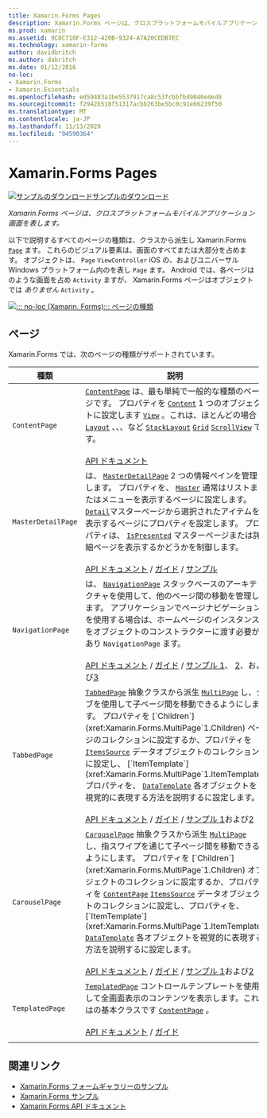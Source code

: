 ```yaml
---
title: Xamarin.Forms Pages
description: Xamarin.Forms ページは、クロスプラットフォームモバイルアプリケーション画面を表します。 この記事では、に含まれるページの一覧を示し Xamarin.Forms ます。
ms.prod: xamarin
ms.assetid: 9C8C710F-E312-420B-9324-A7A20CEDB7EC
ms.technology: xamarin-forms
author: davidbritch
ms.author: dabritch
ms.date: 01/12/2016
no-loc:
- Xamarin.Forms
- Xamarin.Essentials
ms.openlocfilehash: ed59483a1be5537917ca8c53fcbbfbd9040eded8
ms.sourcegitcommit: f2942b518f51317acbb263be5bc0c91e66239f50
ms.translationtype: MT
ms.contentlocale: ja-JP
ms.lasthandoff: 11/13/2020
ms.locfileid: "94590364"
---
```

# <a name="no-locxamarinforms-pages"></a>Xamarin.Forms Pages

[![サンプルのダウンロード](~/media/shared/download.png)サンプルのダウンロード](/samples/xamarin/xamarin-forms-samples/formsgallery/)

_Xamarin.Forms ページは、クロスプラットフォームモバイルアプリケーション画面を表します。_

以下で説明するすべてのページの種類は、クラスから派生し Xamarin.Forms [`Page`](xref:Xamarin.Forms.Page) ます。 これらのビジュアル要素は、画面のすべてまたは大部分を占めます。 オブジェクトは、 `Page` `ViewController` iOS の、およびユニバーサル Windows プラットフォーム内のを表し `Page` ます。 Android では、各ページはのような画面を占め `Activity` ますが、 Xamarin.Forms ページはオブジェクトでは *ありません* `Activity` 。

[![::: no-loc (Xamarin. Forms)::: ページの種類](pages-images/pages-sml.png)](pages-images/pages.png#lightbox "::: no-loc (Xamarin. Forms)::: ページの種類")

## <a name="pages"></a>ページ

Xamarin.Forms では、次のページの種類がサポートされています。

| 種類 | 説明 | 外観 |
| --- | --- | --- |
| `ContentPage` | [`ContentPage`](xref:Xamarin.Forms.ContentPage) は、最も単純で一般的な種類のページです。 プロパティを [`Content`](xref:Xamarin.Forms.ContentPage.Content) 1 つのオブジェクトに設定します [`View`](views.md) 。これは、ほとんどの場合 [`Layout`](layouts.md) 、、、など [`StackLayout`](xref:Xamarin.Forms.StackLayout) [`Grid`](xref:Xamarin.Forms.Grid) [`ScrollView`](xref:Xamarin.Forms.ScrollView) です。<br /><br />[API ドキュメント](xref:Xamarin.Forms.ContentPage) | [![ContentPage の例](pages-images/ContentPage.png "ContentPage の例")](pages-images/ContentPage-Large.png#lightbox "ContentPage の例")<br />[このページ](https://github.com/xamarin/xamarin-forms-samples/blob/master/FormsGallery/FormsGallery/FormsGallery/CodeExamples/ContentPageDemoPage.cs)  /  の C# コード[XAML ページ](https://github.com/xamarin/xamarin-forms-samples/blob/master/FormsGallery/FormsGallery/FormsGallery/XamlExamples/ContentPageDemoPage.xaml) |
| `MasterDetailPage` | は、 [`MasterDetailPage`](xref:Xamarin.Forms.MasterDetailPage) 2 つの情報ペインを管理します。 プロパティを、 [`Master`](xref:Xamarin.Forms.MasterDetailPage.Master) 通常はリストまたはメニューを表示するページに設定します。 [`Detail`](xref:Xamarin.Forms.MasterDetailPage.Detail)マスターページから選択されたアイテムを表示するページにプロパティを設定します。 プロパティは、 [`IsPresented`](xref:Xamarin.Forms.MasterDetailPage.IsPresented) マスターページまたは詳細ページを表示するかどうかを制御します。<br /><br />[API ドキュメント](xref:Xamarin.Forms.MasterDetailPage)  / [ガイド](~/xamarin-forms/app-fundamentals/navigation/master-detail-page.md)  / [サンプル](/samples/xamarin/xamarin-forms-samples/navigation-masterdetailpage) | [![Masterのページの例](pages-images/MasterDetailPage.png "Masterのページの例")](pages-images/MasterDetailPage-Large.png#lightbox "Masterのページの例")<br />[このページ](https://github.com/xamarin/xamarin-forms-samples/blob/master/FormsGallery/FormsGallery/FormsGallery/CodeExamples/MasterDetailPageDemoPage.cs)  /  の C# コード[分離コード](https://github.com/xamarin/xamarin-forms-samples/blob/master/FormsGallery/FormsGallery/FormsGallery/XamlExamples/MasterDetailPageDemoPage.xaml.cs)付き[XAML ページ](https://github.com/xamarin/xamarin-forms-samples/blob/master/FormsGallery/FormsGallery/FormsGallery/XamlExamples/MasterDetailPageDemoPage.xaml) |
| `NavigationPage` | は、 [`NavigationPage`](xref:Xamarin.Forms.NavigationPage) スタックベースのアーキテクチャを使用して、他のページ間の移動を管理します。 アプリケーションでページナビゲーションを使用する場合は、ホームページのインスタンスをオブジェクトのコンストラクターに渡す必要があり `NavigationPage` ます。<br /><br />[API ドキュメント](xref:Xamarin.Forms.NavigationPage)  / [ガイド](~/xamarin-forms/app-fundamentals/navigation/hierarchical.md)  / [サンプル 1](/samples/xamarin/xamarin-forms-samples/navigation-hierarchical)、 [2](/samples/xamarin/xamarin-forms-samples/navigation-passingdata)、および[3](/samples/xamarin/xamarin-forms-samples/navigation-loginflow)  | [![NavigationPage の例](pages-images/NavigationPage.png "NavigationPage の例")](pages-images/NavigationPage-Large.png#lightbox "NavigationPage の例")<br />[このページ](https://github.com/xamarin/xamarin-forms-samples/blob/master/FormsGallery/FormsGallery/FormsGallery/CodeExamples/NavigationPageDemoPage.cs)  /  の C# コード[分離コード](https://github.com/xamarin/xamarin-forms-samples/blob/master/FormsGallery/FormsGallery/FormsGallery/XamlExamples/NavigationPageDemoPage.xaml.cs)付き[XAML ページ](https://github.com/xamarin/xamarin-forms-samples/blob/master/FormsGallery/FormsGallery/FormsGallery/XamlExamples/NavigationPageDemoPage.xaml) |
| `TabbedPage` | [`TabbedPage`](xref:Xamarin.Forms.TabbedPage) 抽象クラスから派生 [`MultiPage`](xref:Xamarin.Forms.MultiPage`1) し、タブを使用して子ページ間を移動できるようにします。 プロパティを [`Children`](xref:Xamarin.Forms.MultiPage`1.Children) ページのコレクションに設定するか、プロパティを [`ItemsSource`](xref:Xamarin.Forms.MultiPage`1.ItemsSource) データオブジェクトのコレクションに設定し、 [`ItemTemplate`](xref:Xamarin.Forms.MultiPage`1.ItemTemplate) プロパティを、 [`DataTemplate`](xref:Xamarin.Forms.DataTemplate) 各オブジェクトを視覚的に表現する方法を説明するに設定します。<br /><br />[API ドキュメント](xref:Xamarin.Forms.TabbedPage)  / [ガイド](~/xamarin-forms/app-fundamentals/navigation/tabbed-page.md)  / [サンプル 1](/samples/xamarin/xamarin-forms-samples/navigation-tabbedpage)および[2](/samples/xamarin/xamarin-forms-samples/navigation-tabbedpagewithnavigationpage) | [![TabbedPage の例](pages-images/TabbedPage.png "TabbedPage の例")](pages-images/TabbedPage-Large.png#lightbox "TabbedPage の例")<br />[このページ](https://github.com/xamarin/xamarin-forms-samples/blob/master/FormsGallery/FormsGallery/FormsGallery/CodeExamples/TabbedPageDemoPage.cs)  /  の C# コード[XAML ページ](https://github.com/xamarin/xamarin-forms-samples/blob/master/FormsGallery/FormsGallery/FormsGallery/XamlExamples/TabbedPageDemoPage.xaml) |
| `CarouselPage` | [`CarouselPage`](xref:Xamarin.Forms.CarouselPage) 抽象クラスから派生 [`MultiPage`](xref:Xamarin.Forms.MultiPage`1) し、指スワイプを通じて子ページ間を移動できるようにします。 プロパティを [`Children`](xref:Xamarin.Forms.MultiPage`1.Children) オブジェクトのコレクションに設定するか、プロパティを [`ContentPage`](xref:Xamarin.Forms.ContentPage) [`ItemsSource`](xref:Xamarin.Forms.MultiPage`1.ItemsSource) データオブジェクトのコレクションに設定し、プロパティを、 [`ItemTemplate`](xref:Xamarin.Forms.MultiPage`1.ItemTemplate) [`DataTemplate`](xref:Xamarin.Forms.DataTemplate) 各オブジェクトを視覚的に表現する方法を説明するに設定します。<br /><br />[API ドキュメント](xref:Xamarin.Forms.CarouselPage)  / [ガイド](~/xamarin-forms/app-fundamentals/navigation/carousel-page.md)  / [サンプル 1](/samples/xamarin/xamarin-forms-samples/navigation-carouselpage)および[2](/samples/xamarin/xamarin-forms-samples/navigation-carouselpagetemplate) | [![CarouselPage の例](pages-images/CarouselPage.png "CarouselPage の例")](pages-images/CarouselPage-Large.png#lightbox "CarouselPage の例")<br />[このページ](https://github.com/xamarin/xamarin-forms-samples/blob/master/FormsGallery/FormsGallery/FormsGallery/CodeExamples/CarouselPageDemoPage.cs)  /  の C# コード[XAML ページ](https://github.com/xamarin/xamarin-forms-samples/blob/master/FormsGallery/FormsGallery/FormsGallery/XamlExamples/CarouselPageDemoPage.xaml) |
| `TemplatedPage` | [`TemplatedPage`](xref:Xamarin.Forms.TemplatedPage) コントロールテンプレートを使用して全画面表示のコンテンツを表示します。これはの基本クラスです [`ContentPage`](xref:Xamarin.Forms.ContentPage) 。<br /><br />[API ドキュメント](xref:Xamarin.Forms.TemplatedPage)  / [ガイド](~/xamarin-forms/app-fundamentals/templates/control-template.md) | [![TemplatedPage の例](pages-images/TemplatedPage.png "TemplatedPage の例")](pages-images/TemplatedPage.png "TemplatedPage の例") |
|     |     |     |

## <a name="related-links"></a>関連リンク

- [Xamarin.Forms フォームギャラリーのサンプル](/samples/xamarin/xamarin-forms-samples/formsgallery)
- [Xamarin.Forms サンプル](/samples/browse/?products=xamarin&term=Xamarin.Forms)
- [Xamarin.Forms API ドキュメント](/dotnet/api/xamarin.forms?view=xamarin-forms)

